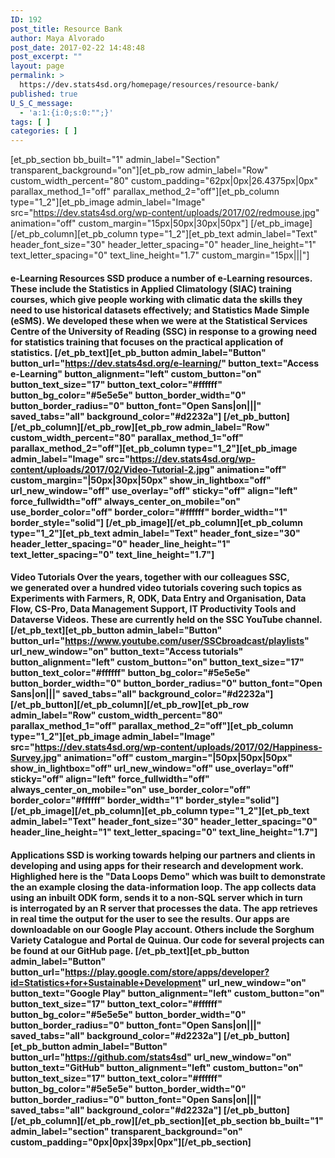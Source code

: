```yaml
---
ID: 192
post_title: Resource Bank
author: Maya Alvorado
post_date: 2017-02-22 14:48:48
post_excerpt: ""
layout: page
permalink: >
  https://dev.stats4sd.org/homepage/resources/resource-bank/
published: true
U_S_C_message:
  - 'a:1:{i:0;s:0:"";}'
tags: [ ]
categories: [ ]
---
```

[et_pb_section bb_built="1" admin_label="Section" transparent_background="on"][et_pb_row admin_label="Row" custom_width_percent="80" custom_padding="62px|0px|26.4375px|0px" parallax_method_1="off" parallax_method_2="off"][et_pb_column type="1_2"][et_pb_image admin_label="Image" src="https://dev.stats4sd.org/wp-content/uploads/2017/02/redmouse.jpg" animation="off" custom_margin="15px|50px|30px|50px"] [/et_pb_image][/et_pb_column][et_pb_column type="1_2"][et_pb_text admin_label="Text" header_font_size="30" header_letter_spacing="0" header_line_height="1" text_letter_spacing="0" text_line_height="1.7" custom_margin="15px|||"]

#### **e-Learning Resources** SSD produce a number of e-Learning resources. These include the Statistics in Applied Climatology (SIAC) training courses, which give people working with climatic data the skills they need to use historical datasets effectively; and Statistics Made Simple (eSMS). We developed these when we were at the Statistical Services Centre of the University of Reading (SSC) in response to a growing need for statistics training that focuses on the practical application of statistics. [/et_pb_text][et_pb_button admin_label="Button" button_url="https://dev.stats4sd.org/e-learning/" button_text="Access e-Learning" button_alignment="left" custom_button="on" button_text_size="17" button_text_color="#ffffff" button_bg_color="#5e5e5e" button_border_width="0" button_border_radius="0" button_font="Open Sans|on|||" saved_tabs="all" background_color="#d2232a"] [/et_pb_button][/et_pb_column][/et_pb_row][et_pb_row admin_label="Row" custom_width_percent="80" parallax_method_1="off" parallax_method_2="off"][et_pb_column type="1_2"][et_pb_image admin_label="Image" src="https://dev.stats4sd.org/wp-content/uploads/2017/02/Video-Tutorial-2.jpg" animation="off" custom_margin="|50px|30px|50px" show_in_lightbox="off" url_new_window="off" use_overlay="off" sticky="off" align="left" force_fullwidth="off" always_center_on_mobile="on" use_border_color="off" border_color="#ffffff" border_width="1" border_style="solid"] [/et_pb_image][/et_pb_column][et_pb_column type="1_2"][et_pb_text admin_label="Text" header_font_size="30" header_letter_spacing="0" header_line_height="1" text_letter_spacing="0" text_line_height="1.7"]

#### **Video Tutorials** Over the years, together with our colleagues SSC, we generated over a hundred video tutorials covering such topics as Experiments with Farmers, R, ODK, Data Entry and Organisation, Data Flow, CS-Pro, Data Management Support, IT Productivity Tools and Dataverse Videos. These are currently held on the SSC YouTube channel. [/et_pb_text][et_pb_button admin_label="Button" button_url="https://www.youtube.com/user/SSCbroadcast/playlists" url_new_window="on" button_text="Access tutorials" button_alignment="left" custom_button="on" button_text_size="17" button_text_color="#ffffff" button_bg_color="#5e5e5e" button_border_width="0" button_border_radius="0" button_font="Open Sans|on|||" saved_tabs="all" background_color="#d2232a"] [/et_pb_button][/et_pb_column][/et_pb_row][et_pb_row admin_label="Row" custom_width_percent="80" parallax_method_1="off" parallax_method_2="off"][et_pb_column type="1_2"][et_pb_image admin_label="Image" src="https://dev.stats4sd.org/wp-content/uploads/2017/02/Happiness-Survey.jpg" animation="off" custom_margin="|50px|50px|50px" show_in_lightbox="off" url_new_window="off" use_overlay="off" sticky="off" align="left" force_fullwidth="off" always_center_on_mobile="on" use_border_color="off" border_color="#ffffff" border_width="1" border_style="solid"] [/et_pb_image][/et_pb_column][et_pb_column type="1_2"][et_pb_text admin_label="Text" header_font_size="30" header_letter_spacing="0" header_line_height="1" text_letter_spacing="0" text_line_height="1.7"]

#### **Applications** SSD is working towards helping our partners and clients in developing and using apps for their research and development work. Highlighed here is the "Data Loops Demo" which was built to demonstrate the an example closing the data-information loop. The app collects data using an inbuilt ODK form, sends it to a non-SQL server which in turn is interrogated by an R server that processes the data. The app retrieves in real time the output for the user to see the results. Our apps are downloadable on our Google Play account. Others include the Sorghum Variety Catalogue and Portal de Quinua. Our code for several projects can be found at our GitHub page. [/et_pb_text][et_pb_button admin_label="Button" button_url="https://play.google.com/store/apps/developer?id=Statistics+for+Sustainable+Development" url_new_window="on" button_text="Google Play" button_alignment="left" custom_button="on" button_text_size="17" button_text_color="#ffffff" button_bg_color="#5e5e5e" button_border_width="0" button_border_radius="0" button_font="Open Sans|on|||" saved_tabs="all" background_color="#d2232a"] [/et_pb_button][et_pb_button admin_label="Button" button_url="https://github.com/stats4sd" url_new_window="on" button_text="GitHub" button_alignment="left" custom_button="on" button_text_size="17" button_text_color="#ffffff" button_bg_color="#5e5e5e" button_border_width="0" button_border_radius="0" button_font="Open Sans|on|||" saved_tabs="all" background_color="#d2232a"] [/et_pb_button][/et_pb_column][/et_pb_row][/et_pb_section][et_pb_section bb_built="1" admin_label="section" transparent_background="on" custom_padding="0px|0px|39px|0px"][/et_pb_section]